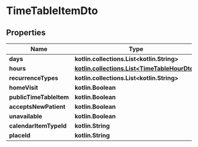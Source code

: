 
# TimeTableItemDto

## Properties
Name | Type | Description | Notes
------------ | ------------- | ------------- | -------------
**days** | **kotlin.collections.List&lt;kotlin.String&gt;** |  | 
**hours** | [**kotlin.collections.List&lt;TimeTableHourDto&gt;**](TimeTableHourDto.md) |  | 
**recurrenceTypes** | **kotlin.collections.List&lt;kotlin.String&gt;** |  | 
**homeVisit** | **kotlin.Boolean** |  | 
**publicTimeTableItem** | **kotlin.Boolean** |  | 
**acceptsNewPatient** | **kotlin.Boolean** |  | 
**unavailable** | **kotlin.Boolean** |  | 
**calendarItemTypeId** | **kotlin.String** |  |  [optional]
**placeId** | **kotlin.String** |  |  [optional]



